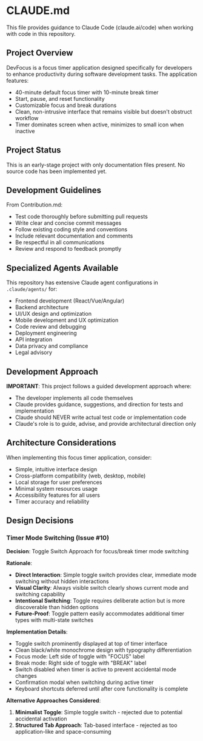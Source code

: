 # CLAUDE.md

This file provides guidance to Claude Code (claude.ai/code) when working with code in this repository.

## Project Overview

DevFocus is a focus timer application designed specifically for developers to enhance productivity during software development tasks. The application features:

- 40-minute default focus timer with 10-minute break timer
- Start, pause, and reset functionality
- Customizable focus and break durations
- Clean, non-intrusive interface that remains visible but doesn't obstruct workflow
- Timer dominates screen when active, minimizes to small icon when inactive

## Project Status

This is an early-stage project with only documentation files present. No source code has been implemented yet.

## Development Guidelines

From Contribution.md:
- Test code thoroughly before submitting pull requests
- Write clear and concise commit messages
- Follow existing coding style and conventions
- Include relevant documentation and comments
- Be respectful in all communications
- Review and respond to feedback promptly

## Specialized Agents Available

This repository has extensive Claude agent configurations in `.claude/agents/` for:
- Frontend development (React/Vue/Angular)
- Backend architecture
- UI/UX design and optimization
- Mobile development and UX optimization
- Code review and debugging
- Deployment engineering
- API integration
- Data privacy and compliance
- Legal advisory

## Development Approach

**IMPORTANT**: This project follows a guided development approach where:
- The developer implements all code themselves
- Claude provides guidance, suggestions, and direction for tests and implementation
- Claude should NEVER write actual test code or implementation code
- Claude's role is to guide, advise, and provide architectural direction only

## Architecture Considerations

When implementing this focus timer application, consider:
- Simple, intuitive interface design
- Cross-platform compatibility (web, desktop, mobile)
- Local storage for user preferences
- Minimal system resources usage
- Accessibility features for all users
- Timer accuracy and reliability

## Design Decisions

### Timer Mode Switching (Issue #10)

**Decision**: Toggle Switch Approach for focus/break timer mode switching

**Rationale**:
- **Direct Interaction**: Simple toggle switch provides clear, immediate mode switching without hidden interactions
- **Visual Clarity**: Always visible switch clearly shows current mode and switching capability
- **Intentional Switching**: Toggle requires deliberate action but is more discoverable than hidden options
- **Future-Proof**: Toggle pattern easily accommodates additional timer types with multi-state switches

**Implementation Details**:
- Toggle switch prominently displayed at top of timer interface
- Clean black/white monochrome design with typography differentiation
- Focus mode: Left side of toggle with "FOCUS" label
- Break mode: Right side of toggle with "BREAK" label
- Switch disabled when timer is active to prevent accidental mode changes
- Confirmation modal when switching during active timer
- Keyboard shortcuts deferred until after core functionality is complete

**Alternative Approaches Considered**:
1. **Minimalist Toggle**: Simple toggle switch - rejected due to potential accidental activation
2. **Structured Tab Approach**: Tab-based interface - rejected as too application-like and space-consuming
